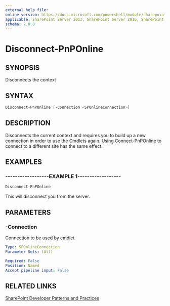 ```yaml
---
external help file:
online version: https://docs.microsoft.com/powershell/module/sharepoint-pnp/disconnect-pnponline
applicable: SharePoint Server 2013, SharePoint Server 2016, SharePoint Server 2019, SharePoint Online
schema: 2.0.0
---
```

# Disconnect-PnPOnline

## SYNOPSIS
Disconnects the context

## SYNTAX

```powershell
Disconnect-PnPOnline [-Connection <SPOnlineConnection>]
```

## DESCRIPTION
Disconnects the current context and requires you to build up a new connection in order to use the Cmdlets again. Using Connect-PnPOnline to connect to a different site has the same effect.

## EXAMPLES

### ------------------EXAMPLE 1------------------
```powershell
Disconnect-PnPOnline
```

This will disconnect you from the server.

## PARAMETERS

### -Connection
Connection to be used by cmdlet

```yaml
Type: SPOnlineConnection
Parameter Sets: (All)

Required: False
Position: Named
Accept pipeline input: False
```

## RELATED LINKS

[SharePoint Developer Patterns and Practices](https://aka.ms/sppnp)
